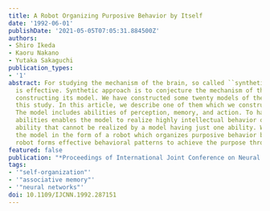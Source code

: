 ```yaml
---
title: A Robot Organizing Purposive Behavior by Itself
date: '1992-06-01'
publishDate: '2021-05-05T07:05:31.884500Z'
authors:
- Shiro Ikeda
- Kaoru Nakano
- Yutaka Sakaguchi
publication_types:
- '1'
abstract: For studying the mechanism of the brain, so called ``synthetic approach''
  is effective. Synthetic approach is to conjecture the mechanism of the target through
  constructing its model. We have constructed some twenty models of the brain for
  this study. In this article, we describe one of them which we constructed recently.
  The model includes abilities of perception, memory, and action. To have these three
  abilities enables the model to realize highly intellectual behavior or self-organizing
  ability that cannot be realized by a model having just one ability. We realized
  the model in the form of a robot which organizes purposive behavior by itself. This
  robot forms effective behavioral patterns to achieve the purpose through trial and  error.
featured: false
publication: "*Proceedings of International Joint Conference on Neural Networks (IJCNN'92)*"
tags:
- '"self-organization"'
- '"associative memory"'
- '"neural networks"'
doi: 10.1109/IJCNN.1992.287151
---
```

